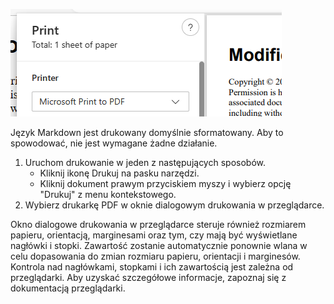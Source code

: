 ![](./print-pdf.png)

Język Markdown jest drukowany domyślnie sformatowany. Aby to spowodować, nie jest wymagane żadne działanie. 

1. Uruchom drukowanie w jeden z następujących sposobów.
	- Kliknij ikonę Drukuj na pasku narzędzi.
	- Kliknij dokument prawym przyciskiem myszy i wybierz opcję "Drukuj" z menu kontekstowego.
2. Wybierz drukarkę PDF w oknie dialogowym drukowania w przeglądarce. 

Okno dialogowe drukowania w przeglądarce steruje również rozmiarem papieru, orientacją, marginesami oraz tym, czy mają być wyświetlane nagłówki i stopki. Zawartość zostanie automatycznie ponownie wlana w celu dopasowania do zmian rozmiaru papieru, orientacji i marginesów. Kontrola nad nagłówkami, stopkami i ich zawartością jest zależna od przeglądarki. Aby uzyskać szczegółowe informacje, zapoznaj się z dokumentacją przeglądarki.